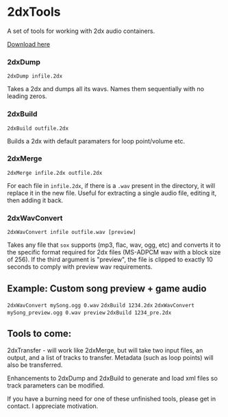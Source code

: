 # 2dxTools

A set of tools for working with 2dx audio containers.

[Download here](https://github.com/mon/2dxTools/releases)

### 2dxDump

`2dxDump infile.2dx`

Takes a 2dx and dumps all its wavs. Names them sequentially with no leading zeros.

### 2dxBuild

`2dxBuild outfile.2dx`

Builds a 2dx with default paramaters for loop point/volume etc.

### 2dxMerge

`2dxMerge infile.2dx outfile.2dx`

For each file in `infile.2dx`, if there is a `.wav` present in the directory,
it will replace it in the new file. Useful for extracting a single audio file,
editing it, then adding it back.

### 2dxWavConvert

`2dxWavConvert infile outfile.wav [preview]`

Takes any file that `sox` supports (mp3, flac, wav, ogg, etc) and converts it to
the specific format required for 2dx files (MS-ADPCM wav with a block size of 256).
If the third argument is "preview", the file is clipped to exactly 10 seconds
to comply with preview wav requirements.

## Example: Custom song preview + game audio

`2dxWavConvert mySong.ogg 0.wav`
`2dxBuild 1234.2dx`
`2dxWavConvert mySong_preview.ogg 0.wav preview`
`2dxBuild 1234_pre.2dx`

## Tools to come:

2dxTransfer - will work like 2dxMerge, but will take two input files, an output,
and a list of tracks to transfer. Metadata (such as loop points) will also be
transferred.

Enhancements to 2dxDump and 2dxBuild to generate and load xml files so track
parameters can be modified.

If you have a burning need for one of these unfinished tools, please get in
contact. I appreciate motivation.
